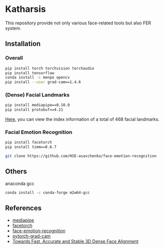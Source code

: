 # Katharsis

This repository provide not only various face-related tools but also FER system.



Installation
---

### Overall
```bash
pip install torch torchvision torchaudio
pip install tensorflow
conda install -c menpo opencv
pip install --user grad-cam==1.4.6
```

### (Dense) Facial Landmarks
```bash
pip install mediapipe==0.10.0
pip install protobuf==4.21
```
[Here](https://github.com/google/mediapipe/blob/master/mediapipe/modules/face_geometry/data/canonical_face_model_uv_visualization.png), you can view the index information of a total of 468 facial landmarks.
### Facial Emotion Recognition
```bash
pip install facetorch
pip install timm==0.6.7
```

```bash
git clone https://github.com/HSE-asavchenko/face-emotion-recognition
```

Others
---

anaconda gcc
```bash
conda install -c conda-forge m2w64-gcc
```


References
---
- [mediapipe](https://github.com/googlesamples/mediapipe)
- [facetorch](https://github.com/tomas-gajarsky/facetorch)
- [face-emotion-recognition](https://github.com/HSE-asavchenko/face-emotion-recognition)
- [pytorch-grad-cam](https://github.com/jacobgil/pytorch-grad-cam)
- [Towards Fast, Accurate and Stable 3D Dense Face Alignment](https://github.com/cleardusk/3DDFA_V2)
